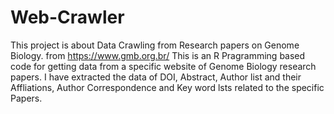 # Web-Crawler
This project is about Data Crawling from Research papers on Genome Biology. from https://www.gmb.org.br/
This is an R Pragramming based code for getting data from a specific website of Genome Biology research papers. 
I have extracted the data of DOI, Abstract, Author list and their Affliations, Author Correspondence and Key word lsts related to the specific Papers. 
